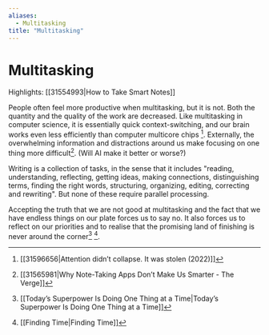 ```yaml
---
aliases:
  - Multitasking
title: "Multitasking"
---
```


# Multitasking

Highlights: [[31554993|How to Take Smart Notes]]

People often feel more productive when multitasking, but it is not. Both the quantity and the quality of the work are decreased. Like multitasking in computer science, it is essentially quick context-switching, and our brain works even less efficiently than computer multicore chips [^1]. Externally, the overwhelming information and distractions around us make focusing on one thing more difficult[^2]. (Will AI make it better or worse?)

Writing is a collection of tasks, in the sense that it includes "reading, understanding, reflecting, getting ideas, making connections, distinguishing terms, finding the right words, structuring, organizing, editing, correcting and rewriting". But none of these require parallel processing.

Accepting the truth that we are not good at multitasking and the fact that we have endless things on our plate forces us to say no. It also forces us to reflect on our priorities and to realise that the promising land of finishing is never around the corner[^3] [^4].

[^1]: [[31596656|Attention didn’t collapse. It was stolen (2022)]]
[^2]: [[31565981|Why Note-Taking Apps Don’t Make Us Smarter - The Verge]]
[^3]: [[Today’s Superpower Is Doing One Thing at a Time|Today’s Superpower Is Doing One Thing at a Time]]
[^4]: [[Finding Time|Finding Time]]